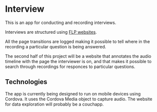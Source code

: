 Interview
=========

This is an app for conducting and recording interviews.

Interviews are structured using [FLP websites](https://github.com/nathanathan/FeelsLikePHP).

All the page transitions are logged making it possible to tell where in the recording a particular question is being answered.

The second half of this project will be a website that annotates the audio timeline with the page the interviewer is on,
and that makes it possible to search through recordings for responces to particular questions.

Technologies
------------

The app is currently being designed to run on mobile devices using Cordova.
It uses the Cordova Media object to capture audio.
The website for data exploration will probably be a couchapp.

